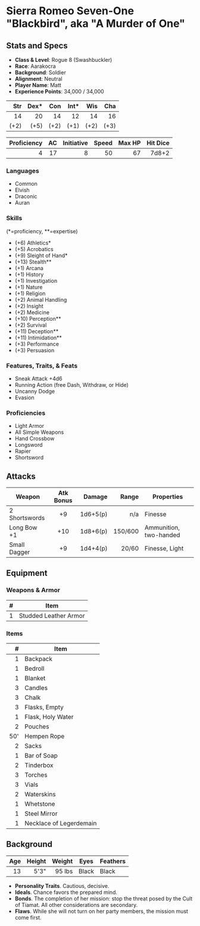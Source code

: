 # Sierra Romeo Seven-One "Blackbird", aka "A Murder of One"

## Stats and Specs

* **Class & Level**: Rogue 8 (Swashbuckler)
* **Race**: Aarakocra
* **Background**: Soldier
* **Alignment**: Neutral
* **Player Name**: Matt
* **Experience Points**: 34,000 / 34,000

Str  | Dex* | Con  | Int* | Wis  | Cha
--:  | --:  | --:  | --:  | --:  | --:
 14  |  20  |  14  |  12  |  14  |  16
(+2) | (+5) | (+2) | (+1) | (+2) | (+3)

Proficiency | AC  | Initiative | Speed | Max HP | Hit Dice
----------: | --: | ---------: | ----: | -----: | -------:
          4 |  17 |          8 |    50 |     67 |    7d8+2

### Languages

* Common
* Elvish
* Draconic
* Auran

### Skills

(\*=proficiency, \*\*=expertise)

* (+6) Athletics*
* (+5) Acrobatics
* (+9) Sleight of Hand*
* (+13) Stealth**
* (+1) Arcana
* (+1) History
* (+1) Investigation
* (+1) Nature
* (+1) Religion
* (+2) Animal Handling
* (+2) Insight
* (+2) Medicine
* (+10) Perception**
* (+2) Survival
* (+11) Deception**
* (+11) Intimidation**
* (+3) Performance
* (+3) Persuasion

### Features, Traits, & Feats

* Sneak Attack +4d6
* Running Action (free Dash, Withdraw, or Hide)
* Uncanny Dodge
* Evasion

### Proficiencies

* Light Armor
* All Simple Weapons
* Hand Crossbow
* Longsword
* Rapier
* Shortsword

## Attacks
Weapon         | Atk Bonus | Damage   | Range   | Properties
------         | :-------: | -------: | ------: | ----------
2 Shortswords  |     +9    | 1d6+5(p) |     n/a | Finesse
Long Bow +1    |    +10    | 1d8+6(p) | 150/600 | Ammunition, two-handed
Small Dagger   |     +9    | 1d4+4(p) |   20/60 | Finesse, Light

## Equipment

### Weapons & Armor

\#  | Item
--: | ---------
 1  | Studded Leather Armor

### Items

\#  | Item
--: | ---------
  1 | Backpack
  1 | Bedroll
  1 | Blanket
  3 | Candles
  3 | Chalk
  3 | Flasks, Empty
  1 | Flask, Holy Water
  2 | Pouches
50' | Hempen Rope
  2 | Sacks
  1 | Bar of Soap
  2 | Tinderbox
  3 | Torches
  3 | Vials
  2 | Waterskins
  1 | Whetstone
  1 | Steel Mirror
  1 | Necklace of Legerdemain

## Background

Age | Height | Weight   | Eyes  | Feathers
--: | -----: | ------:  | ----  | ---------
13  | 5'3"   | 95 lbs   | Black | Black

* **Personality Traits**. Cautious, decisive.
* **Ideals**. Chance favors the prepared mind.
* **Bonds**. The completion of her mission: stop the threat posed by the Cult of Tiamat.  All other considerations are secondary.
* **Flaws**. While she will not turn on her party members, the mission must come first.


